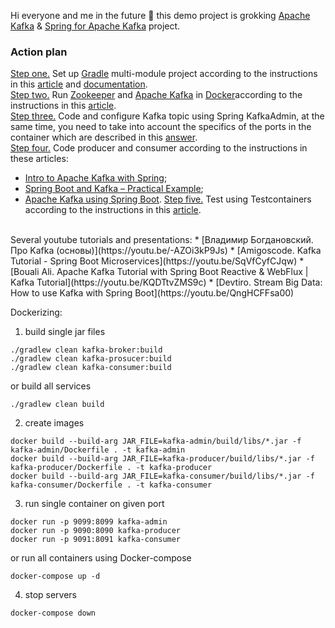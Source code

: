 Hi everyone and me in the future :wave: this demo project is grokking [Apache Kafka](https://kafka.apache.org/) & [Spring for Apache Kafka](https://spring.io/projects/spring-kafka/) project.

### Action plan
<u>Step one.</u> Set up [Gradle](https://gradle.org/) multi-module project according to the instructions in this [article](https://reflectoring.io/spring-boot-gradle-multi-module/) and [documentation](https://docs.gradle.org/current/userguide/multi_project_builds.html).</br>
<u>Step two.</u> Run [Zookeeper](https://zookeeper.apache.org/) and [Apache Kafka](https://kafka.apache.org/) in [Docker](https://www.docker.com/)according to the instructions in this [article](https://www.baeldung.com/ops/kafka-docker-setup).</br>
<u>Step three.</u> Code and configure Kafka topic using Spring KafkaAdmin, at the same time, you need to take into account the specifics of the ports in the container which are described in this [answer](https://stackoverflow.com/questions/72113718/how-to-docker-compose-spring-boot-with-kafka).</br>
<u>Step four.</u> Code producer and consumer according to the instructions in these articles:
* [Intro to Apache Kafka with Spring](https://www.baeldung.com/spring-kafka);
* [Spring Boot and Kafka – Practical Example](https://thepracticaldeveloper.com/spring-boot-kafka-config/);
* [Apache Kafka using Spring Boot](https://howtodoinjava.com/spring-boot/apache-kafka-using-spring-boot/).
<u>Step five.</u> Test using Testcontainers according to the instructions in this [article](https://www.baeldung.com/spring-boot-kafka-testing).</br>
</br>
Several youtube tutorials and presentations:
* [Владимир Богдановский. Про Kafka (основы)](https://youtu.be/-AZOi3kP9Js)
* [Amigoscode. Kafka Tutorial - Spring Boot Microservices](https://youtu.be/SqVfCyfCJqw)
* [Bouali Ali. Apache Kafka Tutorial with Spring Boot Reactive & WebFlux | Kafka Tutorial](https://youtu.be/KQDTtvZMS9c)
* [Devtiro. Stream Big Data: How to use Kafka with Spring Boot](https://youtu.be/QngHCFFsa00)


Dockerizing:
1. build single jar files
```
./gradlew clean kafka-broker:build
./gradlew clean kafka-prosucer:build
./gradlew clean kafka-consumer:build
```
or build all services 
```
./gradlew clean build
```

2. create images
```
docker build --build-arg JAR_FILE=kafka-admin/build/libs/*.jar -f kafka-admin/Dockerfile . -t kafka-admin
docker build --build-arg JAR_FILE=kafka-producer/build/libs/*.jar -f kafka-producer/Dockerfile . -t kafka-producer
docker build --build-arg JAR_FILE=kafka-consumer/build/libs/*.jar -f kafka-consumer/Dockerfile . -t kafka-consumer
```
3. run single container on given port
```
docker run -p 9099:8099 kafka-admin
docker run -p 9090:8090 kafka-producer
docker run -p 9091:8091 kafka-consumer
```
or run all containers using Docker-compose
```
docker-compose up -d
```
4. stop servers
```
docker-compose down
```
